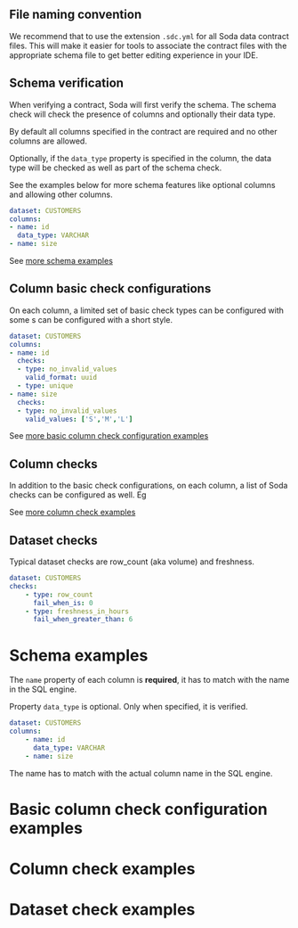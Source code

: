 


## File naming convention

We recommend that to use the extension `.sdc.yml` for all Soda data contract files.
This will make it easier for tools to associate the contract files with the 
appropriate schema file to get better editing experience in your IDE.

## Schema verification

When verifying a contract, Soda will first verify the schema.  The schema check will 
check the presence of columns and optionally their data type.

By default all columns specified in the contract are required and no other columns are allowed. 

Optionally, if the `data_type` property is specified in the column, the data type will be checked as well as part of
the schema check.

See the examples below for more schema features like optional columns and allowing other columns.

```yaml
dataset: CUSTOMERS
columns:
- name: id
  data_type: VARCHAR
- name: size
```

See [more schema examples](EXAMPLES.md#schema-examples) 

## Column basic check configurations

On each column, a limited set of basic check types can be configured with some s can be configured with a short style.

```yaml
dataset: CUSTOMERS
columns:
- name: id
  checks:
  - type: no_invalid_values
    valid_format: uuid
  - type: unique
- name: size
  checks:
  - type: no_invalid_values
    valid_values: ['S','M','L']
```

See [more basic column check configuration examples](EXAMPLES.md#basic-column-check-configuration-examples) 

## Column checks

In addition to the basic check configurations, on each column, a list of Soda checks can be configured as well. Eg

See [more column check examples](EXAMPLES.md#column-check-examples) 


## Dataset checks

Typical dataset checks are row_count (aka volume) and freshness.

```yaml
dataset: CUSTOMERS
checks: 
    - type: row_count
      fail_when_is: 0
    - type: freshness_in_hours
      fail_when_greater_than: 6
```


# Schema examples

The `name` property of each column is **required**, it has to match with the name in the SQL engine.

Property `data_type` is optional.  Only when specified, it is verified.

```yaml
dataset: CUSTOMERS
columns:
    - name: id
      data_type: VARCHAR
    - name: size
```

The name has to match with the actual column name in the SQL engine.

# Basic column check configuration examples

# Column check examples

# Dataset check examples
